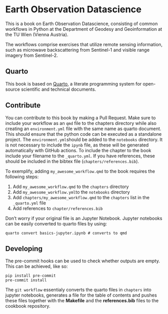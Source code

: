 # Earth Observation Datascience


This is a book on Earth Observation Datascience, consisting of common
workflows in Python at the Department of Geodesy and Geoinformation at
the TU Wien (Vienna Austria).

The workflows comprise exercises that utilize remote sensing
information, such as microwave backscattering from Sentinel-1 and
visible range imagery from Sentinel-2.

## Quarto

This book is based on [Quarto](https://quarto.org/), a literate
programming system for open-source scientific and technical documents.

## Contribute

You can contribute to this book by making a Pull Request. Make sure to
include your workflow as an `qmd` file to the chapters directory while
also creating an `environment.yml` file with the same name as quarto
document. This should ensure that the python code can be executed as a
standalone project. The `environment.yml`should be added to the
`notebooks` directory. It is not necessary to include the `ipynb` file,
as these will be generated automatically with GitHub actions. To include
the chapter to the book include your filename to the `_quarto.yml`. If
you have references, these should be included in the bibtex file
(`chapters/references.bib`).

To exemplify, adding `my_awesome_workflow.qmd` to the book requires the
following steps:

1)  Add `my_awesome_workflow.qmd` to the `chapters` directory
2)  Add `my_awesome_workflow.yml`to the `notebooks` directory
3)  Add `chapters/my_awesome_workflow.qmd` to the `chapters` list in the
    `_quarto.yml` file
4)  Add references to `chapter/references.bib`

Don’t worry if your original file is an Jupyter Notebook. Jupyter
notebooks can be easily converted to quarto files by using:

``` {bash}
quarto convert basics-jupyter.ipynb # converts to qmd
```

## Developing

The pre-commit hooks can be used to check whether outputs are empty.
This can be achieved, like so:

``` {bash}
pip install pre-commit
pre-commit install
```

The `git workflow` essentialy converts the quarto files in `chapters`
into jupyter notebooks, generates a file for the table of contents and
pushes these files together with the **Makefile** and the
**references.bib** files to the cookbook repository.
